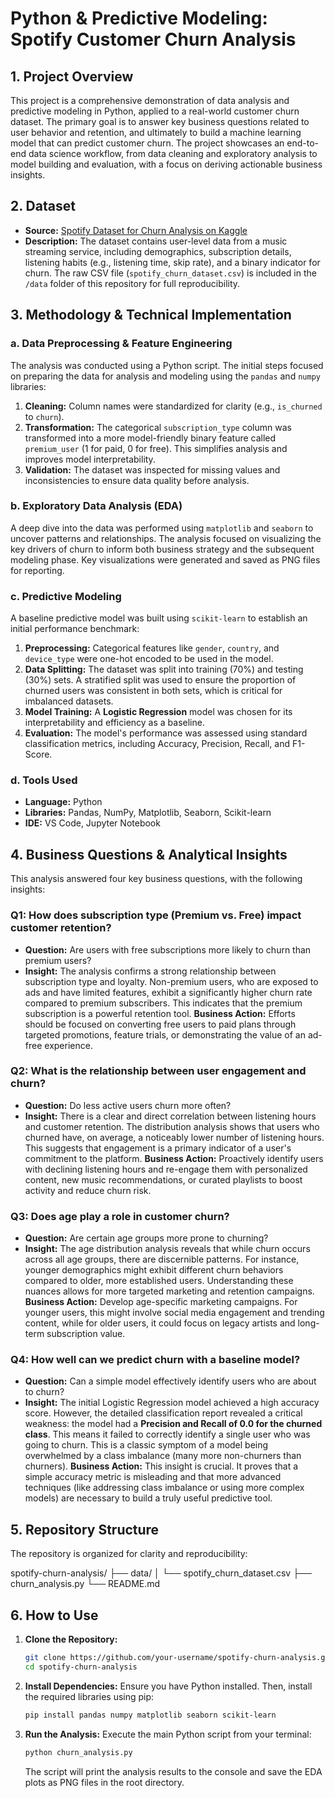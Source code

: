 # Python & Predictive Modeling: Spotify Customer Churn Analysis

## 1. Project Overview
This project is a comprehensive demonstration of data analysis and predictive modeling in Python, applied to a real-world customer churn dataset. The primary goal is to answer key business questions related to user behavior and retention, and ultimately to build a machine learning model that can predict customer churn. The project showcases an end-to-end data science workflow, from data cleaning and exploratory analysis to model building and evaluation, with a focus on deriving actionable business insights.

## 2. Dataset
*   **Source:** [Spotify Dataset for Churn Analysis on Kaggle](https://www.kaggle.com/datasets/nabihazahid/spotify-dataset-for-churn-analysis)
*   **Description:** The dataset contains user-level data from a music streaming service, including demographics, subscription details, listening habits (e.g., listening time, skip rate), and a binary indicator for churn. The raw CSV file (`spotify_churn_dataset.csv`) is included in the `/data` folder of this repository for full reproducibility.

## 3. Methodology & Technical Implementation

### a. Data Preprocessing & Feature Engineering
The analysis was conducted using a Python script. The initial steps focused on preparing the data for analysis and modeling using the `pandas` and `numpy` libraries:
1.  **Cleaning:** Column names were standardized for clarity (e.g., `is_churned` to `churn`).
2.  **Transformation:** The categorical `subscription_type` column was transformed into a more model-friendly binary feature called `premium_user` (1 for paid, 0 for free). This simplifies analysis and improves model interpretability.
3.  **Validation:** The dataset was inspected for missing values and inconsistencies to ensure data quality before analysis.

### b. Exploratory Data Analysis (EDA)
A deep dive into the data was performed using `matplotlib` and `seaborn` to uncover patterns and relationships. The analysis focused on visualizing the key drivers of churn to inform both business strategy and the subsequent modeling phase. Key visualizations were generated and saved as PNG files for reporting.

### c. Predictive Modeling
A baseline predictive model was built using `scikit-learn` to establish an initial performance benchmark:
1.  **Preprocessing:** Categorical features like `gender`, `country`, and `device_type` were one-hot encoded to be used in the model.
2.  **Data Splitting:** The dataset was split into training (70%) and testing (30%) sets. A stratified split was used to ensure the proportion of churned users was consistent in both sets, which is critical for imbalanced datasets.
3.  **Model Training:** A **Logistic Regression** model was chosen for its interpretability and efficiency as a baseline.
4.  **Evaluation:** The model's performance was assessed using standard classification metrics, including Accuracy, Precision, Recall, and F1-Score.

### d. Tools Used
*   **Language:** Python
*   **Libraries:** Pandas, NumPy, Matplotlib, Seaborn, Scikit-learn
*   **IDE:** VS Code, Jupyter Notebook

## 4. Business Questions & Analytical Insights

This analysis answered four key business questions, with the following insights:

### Q1: How does subscription type (Premium vs. Free) impact customer retention?
*   **Question:** Are users with free subscriptions more likely to churn than premium users?
*   **Insight:** The analysis confirms a strong relationship between subscription type and loyalty. Non-premium users, who are exposed to ads and have limited features, exhibit a significantly higher churn rate compared to premium subscribers. This indicates that the premium subscription is a powerful retention tool. **Business Action:** Efforts should be focused on converting free users to paid plans through targeted promotions, feature trials, or demonstrating the value of an ad-free experience.

### Q2: What is the relationship between user engagement and churn?
*   **Question:** Do less active users churn more often?
*   **Insight:** There is a clear and direct correlation between listening hours and customer retention. The distribution analysis shows that users who churned have, on average, a noticeably lower number of listening hours. This suggests that engagement is a primary indicator of a user's commitment to the platform. **Business Action:** Proactively identify users with declining listening hours and re-engage them with personalized content, new music recommendations, or curated playlists to boost activity and reduce churn risk.

### Q3: Does age play a role in customer churn?
*   **Question:** Are certain age groups more prone to churning?
*   **Insight:** The age distribution analysis reveals that while churn occurs across all age groups, there are discernible patterns. For instance, younger demographics might exhibit different churn behaviors compared to older, more established users. Understanding these nuances allows for more targeted marketing and retention campaigns. **Business Action:** Develop age-specific marketing campaigns. For younger users, this might involve social media engagement and trending content, while for older users, it could focus on legacy artists and long-term subscription value.

### Q4: How well can we predict churn with a baseline model?
*   **Question:** Can a simple model effectively identify users who are about to churn?
*   **Insight:** The initial Logistic Regression model achieved a high accuracy score. However, the detailed classification report revealed a critical weakness: the model had a **Precision and Recall of 0.0 for the churned class**. This means it failed to correctly identify a single user who was going to churn. This is a classic symptom of a model being overwhelmed by a class imbalance (many more non-churners than churners). **Business Action:** This insight is crucial. It proves that a simple accuracy metric is misleading and that more advanced techniques (like addressing class imbalance or using more complex models) are necessary to build a truly useful predictive tool.

## 5. Repository Structure
The repository is organized for clarity and reproducibility:

spotify-churn-analysis/
├── data/
│   └── spotify_churn_dataset.csv
├── churn_analysis.py
└── README.md

## 6. How to Use
1.  **Clone the Repository:**
    ```bash
    git clone https://github.com/your-username/spotify-churn-analysis.git
    cd spotify-churn-analysis
    ```
2.  **Install Dependencies:**
    Ensure you have Python installed. Then, install the required libraries using pip:
    ```bash
    pip install pandas numpy matplotlib seaborn scikit-learn
    ```
3.  **Run the Analysis:**
    Execute the main Python script from your terminal:
    ```bash
    python churn_analysis.py
    ```
    The script will print the analysis results to the console and save the EDA plots as PNG files in the root directory.
